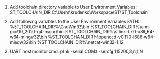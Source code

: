 1. Add toolchain directory variable to User Environment Variables:
ST_TOOLCHAIN_DIR    C:\Users\krudenko\Workspace\ST\ST_Toolchain

2. Add following variables to the User Environment Variables PATH:
%ST_TOOLCHAIN_DIR%\GnuWin32\bin
%ST_TOOLCHAIN_DIR%\arm-gcc\10_2020-q4-major\bin
%ST_TOOLCHAIN_DIR%\stlink-1.7.0-x86_64-w64-mingw32\bin
%ST_TOOLCHAIN_DIR%\openocd-v0.11.0-i686-w64-mingw32\bin
%ST_TOOLCHAIN_DIR%\netcat-win32-1.12

3. UART host monitor cmd: plink -serial COM3 -sercfg 115200,8,n,1,N
